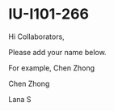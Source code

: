 # IU-I101-266

Hi Collaborators,

Please add your name below. 

For example, Chen Zhong

Chen Zhong

Lana S
